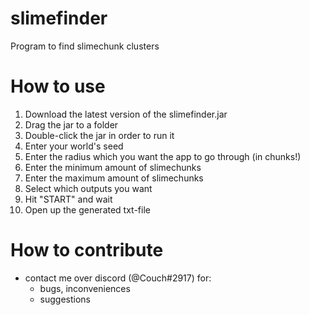 # slimefinder
Program to find slimechunk clusters

# How to use
1.  Download the latest version of the slimefinder.jar
2.  Drag the jar to a folder
3.  Double-click the jar in order to run it
4.  Enter your world's seed
5.  Enter the radius which you want the app to go through (in chunks!)
6.  Enter the minimum amount of slimechunks
7.  Enter the maximum amount of slimechunks
8.  Select which outputs you want
9.  Hit "START" and wait
10. Open up the generated txt-file

# How to contribute
- contact me over discord (@Couch#2917) for:
  - bugs, inconveniences
  - suggestions
